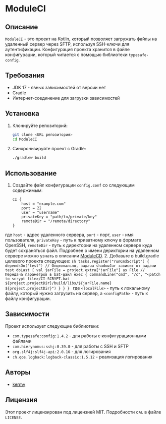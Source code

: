 # ModuleCI

## Описание

`ModuleCI` - это проект на Kotlin, который позволяет загружать файлы на удаленный сервер через SFTP, используя SSH-ключи для аутентификации. Конфигурация проекта хранится в файле конфигурации, который читается с помощью библиотеки `typesafe-config`.

## Требования

- JDK 17 - явных зависимостей от версии нет
- Gradle
- Интернет-соединение для загрузки зависимостей

## Установка

1. Клонируйте репозиторий:
    ```sh
    git clone <URL репозитория>
    cd ModuleCI
    ```

2. Синхронизируйте проект с Gradle:
    ```sh
    ./gradlew build
    ```

## Использование

1. Создайте файл конфигурации `config.conf` со следующим содержимым:
    ```hocon
    CI {
        host = "example.com"
        port = 22
        user = "username"
        privateKey = "path/to/private/key"
        remoteDir = "/remote/directory"
    }
    ```
где `host` - адрес удаленного сервера, `port` - порт, `user` - имя пользователя, `privateKey` - путь к приватному ключу в формате OpenSSH, `remoteDir` - путь к директории на удаленном сервере куда будет сохраняться файл.
Подробнее о имени дериктории на удаленном сервере можно узнать в описании [ModuleCD](https://github.com/ikermy/ModuleCD).
2. Добавьте в build.gradle целевого проекта следующее:
    ```sh
   tasks.register("runCmdScript") {
   dependsOn("test") // Опционально, задача shadowJar зависит от задачи test
        doLast {
            val jarFile = project.extra["jarFile"] as File // Передача параметров в bat-файл
            exec {
                commandLine("cmd", "/c", "<patch to scrypt file>/CI-SCRYPT.bat ${project.projectDir}/build/libs/${jarFile.name} ${project.projectDir}")
            }
        }
    }
    ```
   где `<localFile>` - путь к локальному файлу, который нужно загрузить на сервер, а `<configPath>` - путь к файлу конфигурации.

## Зависимости

Проект использует следующие библиотеки:

- `com.typesafe:config:1.4.2` - для работы с конфигурационными файлами
- `com.hierynomus:sshj:0.39.0` - для работы с SSH и SFTP
- `org.slf4j:slf4j-api:2.0.16` - для логирования
- `ch.qos.logback:logback-classic:1.5.12` - реализация логирования

## Авторы

- [kermy](https://github.com/ikermy)

## Лицензия

Этот проект лицензирован под лицензией MIT. Подробности см. в файле `LICENSE`.